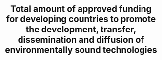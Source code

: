 ﻿---
title: >-
  Total  amount  of  approved  funding  for  developing  countries  to  promote  the  development,  transfer,  dissemination  and  diffusion  of  environmentally  sound  technologies
permalink: /17-7-1/
sdg_goal: 17
layout: indicator
indicator: 17.7.1
indicator_variable: null
graph: null
graph_type_description: null
graph_status_notes: unk
variable_description: null
variable_notes: null
un_designated_tier: '3'
un_custodial_agency: 'UNEP-CTCN  (Partnering  Agencies:  OECD)'
target_id: '17.7'
has_metadata: false
goal_meta_link: 'http://unstats.un.org/sdgs/files/metadata-compilation/Metadata-Goal-17.pdf'
goal_meta_link_page: 15
indicator_name: >-
  Total  amount  of  approved  funding  for  developing  countries  to  promote  the  development,  transfer,  dissemination  and  diffusion  of  environmentally  sound  technologies
target: >-
  Promote  the  development,  transfer,  dissemination  and  diffusion  of  environmentally  sound  technologies  to  developing  countries  on  favourable  terms,  including  on  concessional  and  preferential  terms,  as  mutually  agreed.
source_title: null
source_notes: null
published: true  
---